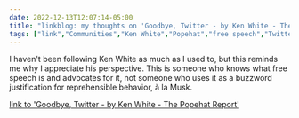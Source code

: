 ---date: 2022-12-13T12:07:14-05:00title: "linkblog: my thoughts on 'Goodbye, Twitter - by Ken White - The Popehat Report'"tags: ["link","Communities","Ken White","Popehat","free speech","Twitter","Elon Musk"]---I haven't been following Ken White as much as I used to, but this reminds me why I appreciate his perspective. This is someone who knows what free speech is and advocates for it, not someone who uses it as a buzzword justification for reprehensible behavior, à la Musk.   [link to 'Goodbye, Twitter - by Ken White - The Popehat Report'](https://popehat.substack.com/p/goodbye-twitter)